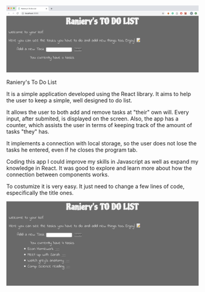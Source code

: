 ![To Do List Major Layout](todolist_mainLayout.png)

Raniery's To Do List

It is a simple application developed using the React library. It aims to help the user to keep a simple, well designed to do list.

It allows the user to both add and remove tasks at "their" own will. Every input, after submited, is displayed on the screen. Also, the app has a counter, which assists the user in terms of keeping track of the amount of tasks "they" has. 

It implements a connection with local storage, so the user does not lose the tasks he entered, even if he closes the program tab. 

Coding this app I could improve my skills in Javascript as well as expand my knowledge in React. It was good to explore and learn more about how the connection between components works.

To costumize it is very easy. It just need to change a few lines of code, especifically the title ones.

![Example of how the program works](todolist_example.png)
